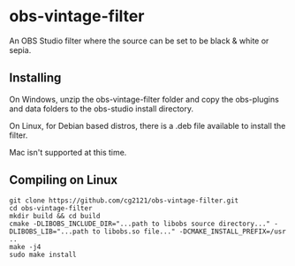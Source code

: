 # obs-vintage-filter
An OBS Studio filter where the source can be set to be black &amp; white or sepia.

## Installing
On Windows, unzip the obs-vintage-filter folder and copy the obs-plugins and data folders to the obs-studio install directory.

On Linux, for Debian based distros, there is a .deb file available to install the filter.

Mac isn't supported at this time.

## Compiling on Linux
```
git clone https://github.com/cg2121/obs-vintage-filter.git
cd obs-vintage-filter
mkdir build && cd build
cmake -DLIBOBS_INCLUDE_DIR="...path to libobs source directory..." -DLIBOBS_LIB="...path to libobs.so file..." -DCMAKE_INSTALL_PREFIX=/usr ..
make -j4
sudo make install
```
